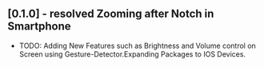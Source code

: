 ## [0.1.0] - resolved Zooming after Notch in Smartphone

* TODO: Adding New Features such as Brightness and Volume control on Screen using Gesture-Detector.Expanding Packages to IOS Devices.

